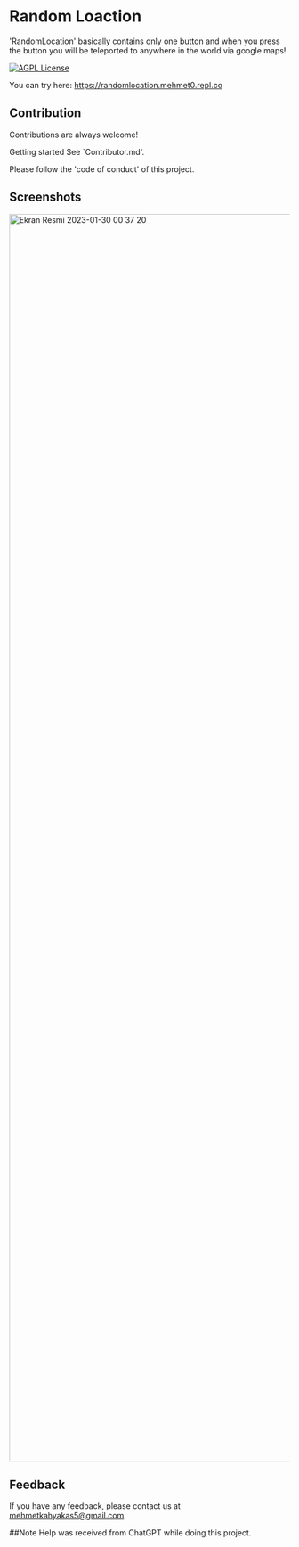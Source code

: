 # Random Loaction

'RandomLocation' basically contains only one button and when you press the button you will be teleported to anywhere in the world via google maps!

[![AGPL License](https://img.shields.io/badge/license-AGPL-blue.svg)](http://www.gnu.org/licenses/agpl-3.0)

You can try here: https://randomlocation.mehmet0.repl.co
## Contribution

Contributions are always welcome!

Getting started See `Contributor.md'.

Please follow the 'code of conduct' of this project.

  
## Screenshots

<img width="2240" alt="Ekran Resmi 2023-01-30 00 37 20" src="https://user-images.githubusercontent.com/84154488/215357342-07ab622b-1ae5-4b9e-b6a5-80c44abdf503.png">


  
## Feedback

If you have any feedback, please contact us at mehmetkahyakas5@gmail.com.


##Note
Help was received from ChatGPT while doing this project.
